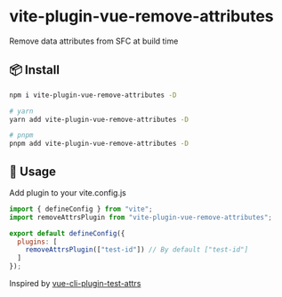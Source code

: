 # vite-plugin-vue-remove-attributes
Remove data attributes from SFC at build time

## 📦 Install

```bash
npm i vite-plugin-vue-remove-attributes -D

# yarn
yarn add vite-plugin-vue-remove-attributes -D

# pnpm
pnpm add vite-plugin-vue-remove-attributes -D
```

## 🦄 Usage

Add plugin to your vite.config.js

```javascript
import { defineConfig } from "vite";
import removeAttrsPlugin from "vite-plugin-vue-remove-attributes";

export default defineConfig({
  plugins: [
    removeAttrsPlugin(["test-id"]) // By default ["test-id"]
  ]
});
```

Inspired by [vue-cli-plugin-test-attrs](https://github.com/LinusBorg/vue-cli-plugin-test-attrs)


